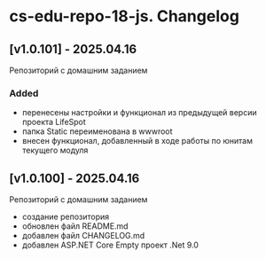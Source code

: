 # cs-edu-repo-18-js. Changelog

## [v1.0.101] - 2025.04.16

Репозиторий с домашним заданием

### Added

 - перенесены настройки и функционал из предыдущей версии
 проекта LifeSpot
 - папка Static переименована в wwwroot
 - внесен функционал, добавленный в ходе работы по юнитам
 текущего модуля

## [v1.0.100] - 2025.04.16

Репозиторий с домашним заданием

 - создание репозитория
 - обновлен файл README.md
 - добавлен файл CHANGELOG.md
 - добавлен ASP.NET Core Empty проект .Net 9.0
